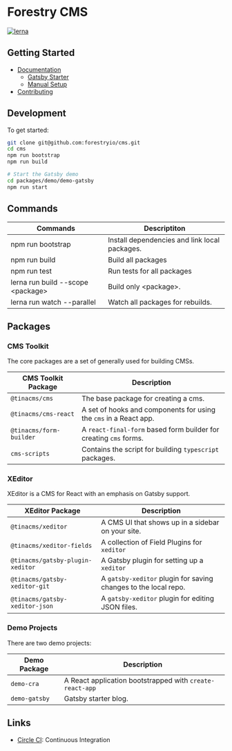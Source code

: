 # Forestry CMS

[![lerna](https://img.shields.io/badge/maintained%20with-lerna-cc00ff.svg)](https://lerna.js.org/)

## Getting Started

- [Documentation](./docs/README.md)
  - [Gatsby Starter](./gatsby/starter-setup.md)
  - [Manual Setup](./gatsby/manual-setup.md)
- [Contributing](./CONTRIBUTING.md)

## Development

To get started:

```bash
git clone git@github.com:forestryio/cms.git
cd cms
npm run bootstrap
npm run build

# Start the Gatsby demo
cd packages/demo/demo-gatsby
npm run start
```

## Commands

| Commands                           | Descriptiton                                  |
| ---------------------------------- | --------------------------------------------- |
| npm run bootstrap                  | Install dependencies and link local packages. |
| npm run build                      | Build all packages                            |
| npm run test                       | Run tests for all packages                    |
| lerna run build --scope \<package> | Build only \<package>.                        |
| lerna run watch --parallel         | Watch all packages for rebuilds.              |

## Packages

### CMS Toolkit

The core packages are a set of generally used for building CMSs.

| CMS Toolkit Package     | Description                                                       |
| ----------------------- | ----------------------------------------------------------------- |
| `@tinacms/cms`       | The base package for creating a cms.                              |
| `@tinacms/cms-react` | A set of hooks and components for using the `cms` in a React app. |
| `@tinacms/form-builder` | A `react-final-form` based form builder for creating `cms` forms. |
| `cms-scripts`           | Contains the script for building `typescript` packages.           |

### XEditor

XEditor is a CMS for React with an emphasis on Gatsby support.

| XEditor Package                     | Description                                                     |
| ----------------------------------- | --------------------------------------------------------------- |
| `@tinacms/xeditor`               | A CMS UI that shows up in a sidebar on your site.               |
| `@tinacms/xeditor-fields`        | A collection of Field Plugins for `xeditor`                     |
| `@tinacms/gatsby-plugin-xeditor` | A Gatsby plugin for setting up a `xeditor`                      |
| `@tinacms/gatsby-xeditor-git`    | A `gatsby-xeditor` plugin for saving changes to the local repo. |
| `@tinacms/gatsby-xeditor-json`   | A `gatsby-xeditor` plugin for editing JSON files.               |

### Demo Projects

There are two demo projects:

| Demo Package  | Description                                              |
| ------------- | -------------------------------------------------------- |
| `demo-cra`    | A React application bootstrapped with `create-react-app` |
| `demo-gatsby` | Gatsby starter blog.                                     |

## Links

- [Circle CI](https://circleci.com/gh/forestryio/cms): Continuous Integration
